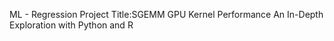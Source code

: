 ML - Regression
Project Title:SGEMM GPU Kernel Performance
An In-Depth Exploration with Python and R
